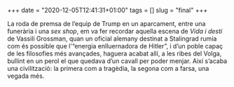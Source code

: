 +++
date = "2020-12-05T12:41:31+01:00"
tags = []
slug = "final"
+++

La roda de premsa de l’equip de Trump en un aparcament, entre una funerària i una *sex shop*, em va fer recordar aquella escena de *Vida i destí* de Vassili Grossman, quan un oficial alemany destinat a Stalingrad rumia com és possible que l'“energia enlluernadora de Hitler”, i d’un poble capaç de les filosofies més avançades, haguera acabat allí, a les ribes del Volga, bullint en un perol el que quedava d’un cavall per poder menjar. Així s’acaba una civilització: la primera com a tragèdia, la segona com a farsa, una vegada més.